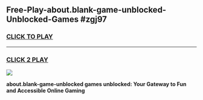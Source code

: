 
## Free-Play-about.blank-game-unblocked-Unblocked-Games #zgj97
<h3>
<a href="https://news.freeplayer.one?title=about.blank-game-unblocked&ref=8M">CLICK TO PLAY</a></h3>
<hr>

<h3>
<a href="https://news.freeplayer.one?title=about.blank-game-unblocked&ref=8M">CLICK 2 PLAY</a>
  
</h3>

<a href="https://news.freeplayer.one?title=about.blank-game-unblocked&ref=8M"><img src="https://clearcache.store/games.png"></a>


**about.blank-game-unblocked games unblocked: Your Gateway to Fun and Accessible Online Gaming**
